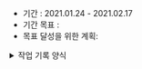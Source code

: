 - 기간 : 2021.01.24 - 2021.02.17
- 기간 목표 : 
- 목표 달성을 위한 계획: 
<details><summary>작업 기록 양식</summary>
- 작업 내용 :
- 작업일 : 
- 산출물(commit url,블로그 주소,...) : 
- 회고(KPT) :
  - Keep (만족,지속):
  - Problem(불편,개선 필요):
  - Try(problem 해결책/ 당장 실행 가능한 action item && 실행 여부를 다음 회고때 확인 가능): 
- 기타 메모 : 
</details>